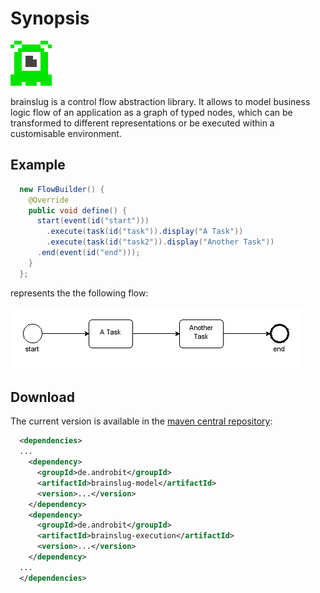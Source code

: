 # Synopsis

![brainslug](images/brainslug_big.png)

brainslug is a control flow abstraction library.
It allows to model business logic flow of an application as a graph of typed nodes,
which can be transformed to different representations or be executed within a customisable environment.

## Example

```java
  new FlowBuilder() {
    @Override
    public void define() {
      start(event(id("start")))
        .execute(task(id("task")).display("A Task"))
        .execute(task(id("task2")).display("Another Task"))
      .end(event(id("end")));
    }
  };
```

represents the the following flow:

![task_flow](images/task_flow.png)

## Download

The current version is available in the [maven central repository](http://search.maven.org/#search%7Cga%7C1%7Cbrainslug):

```xml
  <dependencies>
  ...
    <dependency>
      <groupId>de.androbit</groupId>
      <artifactId>brainslug-model</artifactId>
      <version>...</version>
    </dependency>
    <dependency>
      <groupId>de.androbit</groupId>
      <artifactId>brainslug-execution</artifactId>
      <version>...</version>
    </dependency>
  ...
  </dependencies>
```